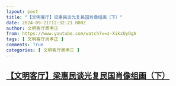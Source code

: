 ```yaml
---
layout: post
title: "【文明客厅】梁惠民谈光复民国肖像组画（下）"
date: 2024-09-21T12:32:21.000Z
author: 文明客厅周孝正
from: https://www.youtube.com/watch?v=z-XikxUyOgA
tags: [ 文明客厅周孝正 ]
comments: True
categories: [ 文明客厅周孝正 ]
---
```

<!--1726921941000-->
[【文明客厅】梁惠民谈光复民国肖像组画（下）](https://www.youtube.com/watch?v=z-XikxUyOgA)
------

<div>

</div>
